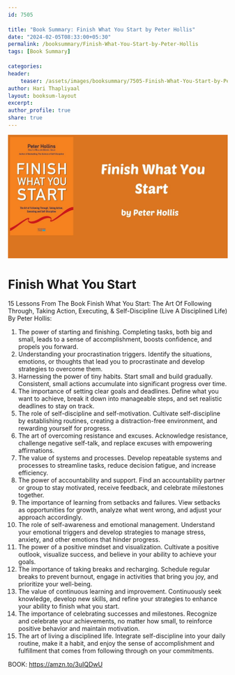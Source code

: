 ```yaml
---                            
id: 7505                            
                          
title: "Book Summary: Finish What You Start by Peter Hollis"                     
date: "2024-02-05T08:33:00+05:30"                            
permalink: /booksummary/Finish-What-You-Start-by-Peter-Hollis                      
tags: [Book Summary]                     
                            
categories:                            
header:                            
    teaser: /assets/images/booksummary/7505-Finish-What-You-Start-by-Peter-Hollis.jpg                         
author: Hari Thapliyaal                            
layout: booksum-layout                            
excerpt:                            
author_profile: true                            
share: true                            
---                            
```

                            
![Finish What You Start by Peter Hollis](/assets/images/booksummary/7505-Finish-What-You-Start-by-Peter-Hollis.jpg)                                 
   
# Finish What You Start

15 Lessons From The Book Finish What You Start: The Art Of Following Through, Taking Action, Executing, & Self-Discipline (Live A Disciplined Life) By Peter Hollis:

1. The power of starting and finishing. Completing tasks, both big and small, leads to a sense of accomplishment, boosts confidence, and propels you forward.
2. Understanding your procrastination triggers. Identify the situations, emotions, or thoughts that lead you to procrastinate and develop strategies to overcome them.
3. Harnessing the power of tiny habits. Start small and build gradually. Consistent, small actions accumulate into significant progress over time.
4. The importance of setting clear goals and deadlines. Define what you want to achieve, break it down into manageable steps, and set realistic deadlines to stay on track.
5. The role of self-discipline and self-motivation. Cultivate self-discipline by establishing routines, creating a distraction-free environment, and rewarding yourself for progress.
6. The art of overcoming resistance and excuses. Acknowledge resistance, challenge negative self-talk, and replace excuses with empowering affirmations.
7. The value of systems and processes. Develop repeatable systems and processes to streamline tasks, reduce decision fatigue, and increase efficiency.
8. The power of accountability and support. Find an accountability partner or group to stay motivated, receive feedback, and celebrate milestones together.
9. The importance of learning from setbacks and failures. View setbacks as opportunities for growth, analyze what went wrong, and adjust your approach accordingly.
10. The role of self-awareness and emotional management. Understand your emotional triggers and develop strategies to manage stress, anxiety, and other emotions that hinder progress.
11. The power of a positive mindset and visualization. Cultivate a positive outlook, visualize success, and believe in your ability to achieve your goals.
12. The importance of taking breaks and recharging. Schedule regular breaks to prevent burnout, engage in activities that bring you joy, and prioritize your well-being.
13. The value of continuous learning and improvement. Continuously seek knowledge, develop new skills, and refine your strategies to enhance your ability to finish what you start.
14. The importance of celebrating successes and milestones. Recognize and celebrate your achievements, no matter how small, to reinforce positive behavior and maintain motivation.
15. The art of living a disciplined life. Integrate self-discipline into your daily routine, make it a habit, and enjoy the sense of accomplishment and fulfillment that comes from following through on your commitments.

BOOK: https://amzn.to/3uIQDwU